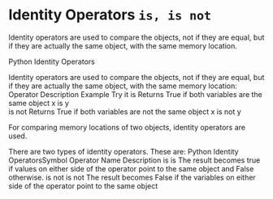 # Identity Operators `is, is not`

  Identity operators are used to compare the objects, not if they are equal, but if they are actually
the same object, with the same memory location.

Python Identity Operators

Identity operators are used to compare the objects, not if they are equal, but if they are actually the same object, with the same memory location:
Operator 	Description 	Example 	Try it
is  	Returns True if both variables are the same object 	x is y 	
is not 	Returns True if both variables are not the same object 	x is not y 	

For comparing memory locations of two objects, identity operators are used.

There are two types of identity operators. These are:
Python Identity OperatorsSymbol	Operator Name	Description
is	is	The result becomes true if values on either side of the operator point to the same object and False otherwise.
is not	is not	The result becomes False if the variables on either side of the operator point to the same object


